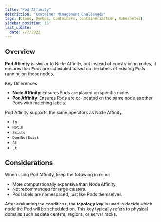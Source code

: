 ```yaml
---
title: "Pod Affinity"
description: "Container Management Challenges"
tags: [Cloud, DevOps, Containers, Containerization, Kubernetes]
sidebar_position: 15
last_update:
  date: 7/7/2022
---
```



## Overview

**Pod Affinity** is similar to Node Affinity, but instead of constraining nodes, it ensures that Pods are scheduled based on the labels of existing Pods running on those nodes. 

Key Differences:

- **Node Affinity**: Ensures Pods are placed on specific nodes.
- **Pod Affinity**: Ensures Pods are co-located on the same node as other Pods with matching labels.

Pod Affinity supports the same operators as Node Affinity:
    
- `In`
- `NotIn`
- `Exists`
- `DoesNotExist`
- `Gt`
- `Lt`

## Considerations

When using Pod Affinity, keep the following in mind:

- More computationally expensive than Node Affinity.
- Not recommended for large clusters.
- Pod labels are namespaced, just like Pods themselves.

After evaluating the conditions, the **topology key** is used to decide which node the Pod will be scheduled on. This key typically refers to physical domains such as data centers, regions, or server racks.


 

 
